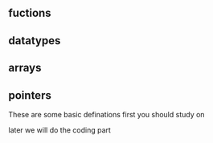 ## fuctions
## datatypes
## arrays
## pointers
These are some basic definations first you should study on

later we will do the coding part
